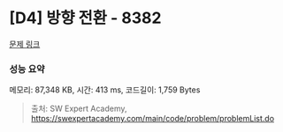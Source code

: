 # [D4] 방향 전환 - 8382 

[문제 링크](https://swexpertacademy.com/main/code/problem/problemDetail.do?contestProbId=AWyNQrCahHcDFAVP) 

### 성능 요약

메모리: 87,348 KB, 시간: 413 ms, 코드길이: 1,759 Bytes



> 출처: SW Expert Academy, https://swexpertacademy.com/main/code/problem/problemList.do